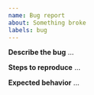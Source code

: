 ```yaml
---
name: Bug report
about: Something broke
labels: bug
---
```


**Describe the bug**
…

**Steps to reproduce**
…

**Expected behavior**
…
